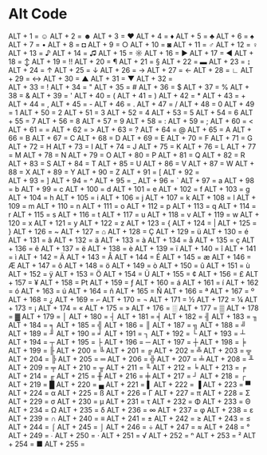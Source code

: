# Alt Code

ALT + 1 = ☺
ALT + 2 = ☻
ALT + 3 = ♥
ALT + 4 = ♦
ALT + 5 = ♣
ALT + 6 = ♠
ALT + 7 = •
ALT + 8 = ◘
ALT + 9 = ○
ALT + 10 = ◙
ALT + 11 = ♂
ALT + 12 = ♀
ALT + 13 = ♪
ALT + 14 = ♫
ALT + 15 = ☼
ALT + 16 = ►
ALT + 17 = ◄
ALT + 18 = ↕
ALT + 19 = ‼
ALT + 20 = ¶
ALT + 21 = §
ALT + 22 = ▬
ALT + 23 = ↨
ALT + 24 = ↑
ALT + 25 = ↓
ALT + 26 = →
ALT + 27 = ←
ALT + 28 = ∟
ALT + 29 = ↔
ALT + 30 = ▲
ALT + 31 = ▼
ALT + 32 =  
ALT + 33 = !
ALT + 34 = "
ALT + 35 = #
ALT + 36 = $
ALT + 37 = %
ALT + 38 = &
ALT + 39 = '
ALT + 40 = (
ALT + 41 = )
ALT + 42 = \*
ALT + 43 = +
ALT + 44 = ,
ALT + 45 = -
ALT + 46 = .
ALT + 47 = /
ALT + 48 = 0
ALT + 49 = 1
ALT + 50 = 2
ALT + 51 = 3
ALT + 52 = 4
ALT + 53 = 5
ALT + 54 = 6
ALT + 55 = 7
ALT + 56 = 8
ALT + 57 = 9
ALT + 58 = :
ALT + 59 = ;
ALT + 60 = <
ALT + 61 = =
ALT + 62 = >
ALT + 63 = ?
ALT + 64 = @
ALT + 65 = A
ALT + 66 = B
ALT + 67 = C
ALT + 68 = D
ALT + 69 = E
ALT + 70 = F
ALT + 71 = G
ALT + 72 = H
ALT + 73 = I
ALT + 74 = J
ALT + 75 = K
ALT + 76 = L
ALT + 77 = M
ALT + 78 = N
ALT + 79 = O
ALT + 80 = P
ALT + 81 = Q
ALT + 82 = R
ALT + 83 = S
ALT + 84 = T
ALT + 85 = U
ALT + 86 = V
ALT + 87 = W
ALT + 88 = X
ALT + 89 = Y
ALT + 90 = Z
ALT + 91 = [
ALT + 92 = \
ALT + 93 = ]
ALT + 94 = ^
ALT + 95 = \_
ALT + 96 = `
ALT + 97 = a
ALT + 98 = b
ALT + 99 = c
ALT + 100 = d
ALT + 101 = e
ALT + 102 = f
ALT + 103 = g
ALT + 104 = h
ALT + 105 = i
ALT + 106 = j
ALT + 107 = k
ALT + 108 = l
ALT + 109 = m
ALT + 110 = n
ALT + 111 = o
ALT + 112 = p
ALT + 113 = q
ALT + 114 = r
ALT + 115 = s
ALT + 116 = t
ALT + 117 = u
ALT + 118 = v
ALT + 119 = w
ALT + 120 = x
ALT + 121 = y
ALT + 122 = z
ALT + 123 = {
ALT + 124 = |
ALT + 125 = }
ALT + 126 = ~
ALT + 127 = ⌂
ALT + 128 = Ç
ALT + 129 = ü
ALT + 130 = é
ALT + 131 = â
ALT + 132 = ä
ALT + 133 = à
ALT + 134 = å
ALT + 135 = ç
ALT + 136 = ê
ALT + 137 = ë
ALT + 138 = è
ALT + 139 = ï
ALT + 140 = î
ALT + 141 = ì
ALT + 142 = Ä
ALT + 143 = Å
ALT + 144 = É
ALT + 145 = æ
ALT + 146 = Æ
ALT + 147 = ô
ALT + 148 = ö
ALT + 149 = ò
ALT + 150 = û
ALT + 151 = ù
ALT + 152 = ÿ
ALT + 153 = Ö
ALT + 154 = Ü
ALT + 155 = ¢
ALT + 156 = £
ALT + 157 = ¥
ALT + 158 = ₧
ALT + 159 = ƒ
ALT + 160 = á
ALT + 161 = í
ALT + 162 = ó
ALT + 163 = ú
ALT + 164 = ñ
ALT + 165 = Ñ
ALT + 166 = ª
ALT + 167 = º
ALT + 168 = ¿
ALT + 169 = ⌐
ALT + 170 = ¬
ALT + 171 = ½
ALT + 172 = ¼
ALT + 173 = ¡
ALT + 174 = «
ALT + 175 = »
ALT + 176 = ░
ALT + 177 = ▒
ALT + 178 = ▓
ALT + 179 = │
ALT + 180 = ┤
ALT + 181 = ╡
ALT + 182 = ╢
ALT + 183 = ╖
ALT + 184 = ╕
ALT + 185 = ╣
ALT + 186 = ║
ALT + 187 = ╗
ALT + 188 = ╝
ALT + 189 = ╜
ALT + 190 = ╛
ALT + 191 = ┐
ALT + 192 = └
ALT + 193 = ┴
ALT + 194 = ┬
ALT + 195 = ├
ALT + 196 = ─
ALT + 197 = ┼
ALT + 198 = ╞
ALT + 199 = ╟
ALT + 200 = ╚
ALT + 201 = ╔
ALT + 202 = ╩
ALT + 203 = ╦
ALT + 204 = ╠
ALT + 205 = ═
ALT + 206 = ╬
ALT + 207 = ╧
ALT + 208 = ╨
ALT + 209 = ╤
ALT + 210 = ╥
ALT + 211 = ╙
ALT + 212 = ╘
ALT + 213 = ╒
ALT + 214 = ╓
ALT + 215 = ╫
ALT + 216 = ╪
ALT + 217 = ┘
ALT + 218 = ┌
ALT + 219 = █
ALT + 220 = ▄
ALT + 221 = ▌
ALT + 222 = ▐
ALT + 223 = ▀
ALT + 224 = α
ALT + 225 = ß
ALT + 226 = Γ
ALT + 227 = π
ALT + 228 = Σ
ALT + 229 = σ
ALT + 230 = µ
ALT + 231 = τ
ALT + 232 = Φ
ALT + 233 = Θ
ALT + 234 = Ω
ALT + 235 = δ
ALT + 236 = ∞
ALT + 237 = φ
ALT + 238 = ε
ALT + 239 = ∩
ALT + 240 = ≡
ALT + 241 = ±
ALT + 242 = ≥
ALT + 243 = ≤
ALT + 244 = ⌠
ALT + 245 = ⌡
ALT + 246 = ÷
ALT + 247 = ≈
ALT + 248 = °
ALT + 249 = ∙
ALT + 250 = ·
ALT + 251 = √
ALT + 252 = ⁿ
ALT + 253 = ²
ALT + 254 = ■
ALT + 255 =
